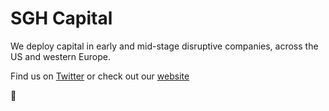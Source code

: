 # SGH Capital

We deploy capital in early and mid-stage disruptive companies, across the US and western Europe.

Find us on [Twitter]() or check out our [website](https://www.sghcapital.com/)

:wave:
